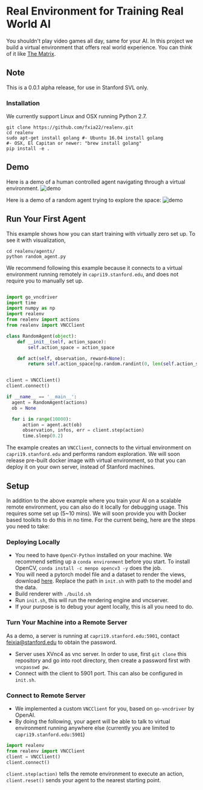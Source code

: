 # Real Environment for Training Real World AI
You shouldn't play video games all day, same for your AI. In this project we build a virtual environment that offers real world experience. You can think of it like [The Matrix](https://www.youtube.com/watch?v=3Ep_rnYweaI).

## Note
This is a 0.0.1 alpha release, for use in Stanford SVL only. 

### Installation
We currently support Linux and OSX running Python 2.7.
```shell
git clone https://github.com/fxia22/realenv.git
cd realenv
sudo apt-get install golang #- Ubuntu 16.04 install golang
#- OSX, El Capitan or newer: "brew install golang"
pip install -e .
```

## Demo

Here is a demo of a human controlled agent navigating through a virtual environment. 
![demo](https://github.com/fxia22/realenv/blob/full_environment2/misc/example.gif)

Here is a demo of a random agent trying to explore the space:
![demo](https://github.com/fxia22/realenv/blob/full_environment2/misc/example2.gif)


## Run Your First Agent

This example shows how you can start training with virtually zero set up. To see it with visualization,
```shell
cd realenv/agents/
python random_agent.py
``` 

We recommend following this example because it connects to a virtual environment running remotely in `capri19.stanford.edu`, and does not require you to manually set up.

```python

import go_vncdriver
import time
import numpy as np
import realenv
from realenv import actions
from realenv import VNCClient

class RandomAgent(object):
    def __init__(self, action_space):
        self.action_space = action_space

    def act(self, observation, reward=None):
        return self.action_space[np.random.randint(0, len(self.action_space))]


client = VNCClient()
client.connect()

if __name__ == '__main__':
  agent = RandomAgent(actions)
  ob = None

  for i in range(10000):
      action = agent.act(ob)
      observation, infos, err = client.step(action)
      time.sleep(0.2)


```

The example creates an `VNCClient`, connects to the virtual environment on `capri19.stanford.edu` and performs random exploration. We will soon release pre-built docker image with virtual environment, so that you can deploy it on your own server, instead of Stanford machines.


## Setup 

In addition to the above example where you train your AI on a scalable remote environment, you can also do it locally for debugging usage. This requires some set up (5~10 mins). We will soon provide you with Docker based toolkits to do this in no time. For the current being, here are the steps you need to take:

### Deploying Locally
- You need to have `OpenCV-Python` installed on your machine. We recommend setting up a `conda environment` before you start. To install OpenCV, `conda install -c menpo opencv3 -y` does the job.
- You will need a pytorch model file and a dataset to render the views, download [here](https://drive.google.com/file/d/0B93GhAQhsnjBX2RCZkEwRlBORlU/view?usp=sharing). Replace the path in `init.sh` with path to the model and the data.
- Build renderer with `./build.sh`
- Run `init.sh`, this will run the rendering engine and vncserver.
- If your purpose is to debug your agent locally, this is all you need to do.

### Turn Your Machine into a Remote Server
As a demo, a server is running at `capri19.stanford.edu:5901`, contact feixia@stanford.edu to obtain the password. 
- Server uses XVnc4 as vnc server. In order to use, first `git clone` this repository and go into root directory, then create a password first with `vncpasswd pw`.
- Connect with the client to 5901 port. This can also be configured in `init.sh`.


### Connect to Remote Server
- We implemented a custom `VNCClient` for you, based on `go-vncdriver` by OpenAI.
- By doing the following, your agent will be able to talk to virtual environment running anywhere else (currently you are limited to `capri19.stanford.edu:5901`)
```python
import realenv
from realenv import VNCClient
client = VNCClient()
client.connect()
```
`client.step(action)` tells the remote environment to execute an action, `client.reset()` sends your agent to the nearest starting point.



